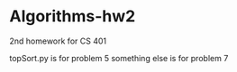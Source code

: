 Algorithms-hw2
==============

2nd homework for CS 401

topSort.py is for problem 5
something else is for problem 7